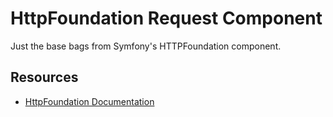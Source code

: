 HttpFoundation Request Component
========================

Just the base bags from Symfony's HTTPFoundation component.
 
Resources
---------

  * [HttpFoundation Documentation](https://symfony.com/doc/current/components/http_foundation/index.html)
